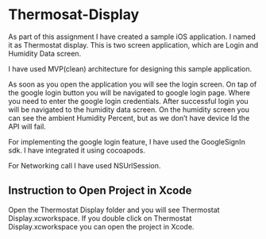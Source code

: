 # Thermosat-Display

As part of this assignment I have created a sample iOS application. I named it as Thermostat display. 
This is two screen application, which are Login and Humidity Data screen.

I have used MVP(clean) architecture for designing this sample application.

As soon as you open the application you will see the login screen. On tap of the google login button you will be navigated to google login page. Where you need to enter the google login credentials. After successful login you will be navigated to the humidity data screen.
On the humidity screen you can see the ambient Humidity Percent, but as we don’t have device Id the API will fail.

For implementing the google login feature, I have used the GoogleSignIn sdk. I have integrated it using cocoapods.

For Networking call I have used NSUrlSession.


## Instruction to Open Project in Xcode

Open the Thermostat Display folder and you will see Thermostat Display.xcworkspace.
If you double click on Thermostat Display.xcworkspace you can open the project in Xcode.
